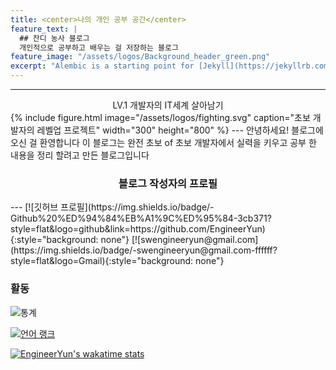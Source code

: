 ```yaml
---
title: <center>나의 개인 공부 공간</center>  
feature_text: |
  ## 잔디 농사 블로그
  개인적으로 공부하고 배우는 걸 저장하는 블로그
feature_image: "/assets/logos/Background_header_green.png"
excerpt: "Alembic is a starting point for [Jekyll](https://jekyllrb.com/) projects. Rather than starting from scratch, this boilerplate is designed to get the ball rolling immediately. Install it, configure it, tweak it, push it."
---
```

---
<center>LV.1 개발자의 IT세계 살아남기</center>  
{% include figure.html image="/assets/logos/fighting.svg" caption="초보 개발자의 레벨업 프로젝트"  width="300" height="800" %}
---
안녕하세요! 블로그에 오신 걸 환영합니다 이 블로그는 완전 초보 of 초보 개발자에서 실력을 키우고 공부 한 내용을 정리 할려고 만든 블로그입니다   

<center><h3>블로그 작성자의 프로필</h3></center>
---
[![깃허브 프로필](https://img.shields.io/badge/-Github%20%ED%94%84%EB%A1%9C%ED%95%84-3cb371?style=flat&logo=github&link=https://github.com/EngineerYun){:style="background: none"}
[![swengineeryun@gmail.com](https://img.shields.io/badge/-swengineeryun@gmail.com-ffffff?style=flat&logo=Gmail){:style="background: none"}

### 활동

![통계](https://github-readme-stats.vercel.app/api?username=EngineerYun&hide=stars,prs,issues&count_private=true&theme=dark)

[![언어 랭크](https://github-readme-stats.vercel.app/api/top-langs/?username=EngineerYun&layout=compact&langs_count=10)](https://github.com/anuraghazra/github-readme-stats)  

[![EngineerYun's wakatime stats](https://github-readme-stats.vercel.app/api/wakatime?username=EngineerYun)](https://github.com/anuraghazra/github-readme-stats)
